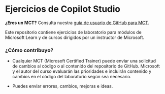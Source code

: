 # Ejercicios de Copilot Studio

**¿Eres un MCT?** Consulta nuestra [guía de usuario de GitHub para MCT](https://microsoftlearning.github.io/MCT-User-Guide/).

Este repositorio contiene ejercicios de laboratorio para módulos de Microsoft Learn y de cursos dirigidos por un instructor de Microsoft.

### ¿Cómo contribuyo?

- Cualquier MCT (Microsoft Certified Trainer) puede enviar una solicitud de cambios al código o al contenido del repositorio de GitHub. Microsoft y el autor del curso evaluarán las prioridades e incluirán contenido y cambios en el código del laboratorio según sea necesario.

- Puedes enviar errores, cambios, mejoras e ideas. 
